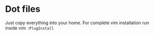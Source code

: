 # Dot files

Just copy everything into your home. For complete vim installation run inside vim `:PlugInstall`
